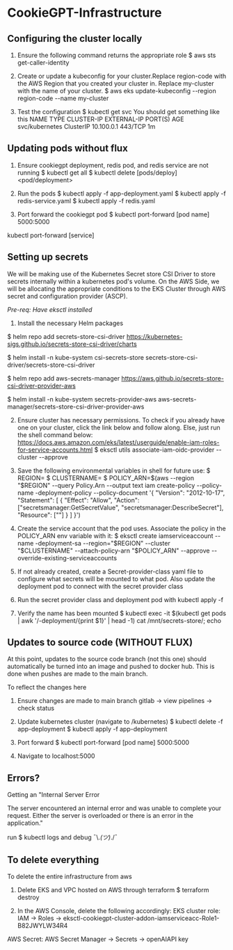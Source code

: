 # CookieGPT-Infrastructure 

## Configuring the cluster locally 

1. Ensure the following command returns the appropriate role
\$ aws sts get-caller-identity 

2. Create or update a kubeconfig for your cluster.Replace region-code with the AWS Region that you created your cluster in. Replace my-cluster with the name of your cluster.
\$ aws eks update-kubeconfig --region region-code --name my-cluster

3. Test the configuration
\$ kubectl get svc
You should get something like this
NAME             TYPE        CLUSTER-IP   EXTERNAL-IP   PORT(S)   AGE
svc/kubernetes   ClusterIP   10.100.0.1   <none>        443/TCP   1m


## Updating pods without flux

1. Ensure cookiegpt deployment, redis pod, and redis service are not running
\$ kubectl get all 
\$ kubectl delete [pods/deploy] <pod/deployment>

2. Run the pods
\$ kubectl apply -f app-deployment.yaml
\$ kubectl apply -f redis-service.yaml
\$ kubectl apply -f redis.yaml

3. Port forward the cookiegpt pod 
\$ kubectl port-forward [pod name] 5000:5000      

kubectl port-forward [service]

## Setting up secrets

We will be making use of the Kubernetes Secret store CSI Driver to store secrets internally within a kubernetes pod's volume. On the AWS Side, we will be allocating the appropriate conditions to the EKS Cluster through AWS secret and configuration provider (ASCP).

*Pre-req: Have eksctl installed*

1. Install the necessary Helm packages

\$ helm repo add secrets-store-csi-driver https://kubernetes-sigs.github.io/secrets-store-csi-driver/charts

\$ helm install -n kube-system csi-secrets-store secrets-store-csi-driver/secrets-store-csi-driver

\$ helm repo add aws-secrets-manager https://aws.github.io/secrets-store-csi-driver-provider-aws

\$ helm install -n kube-system secrets-provider-aws aws-secrets-manager/secrets-store-csi-driver-provider-aws

2. Ensure cluster has necessary permissions. To check if you already have one on your cluster, click the link below and follow along. Else, just run the shell command below:
https://docs.aws.amazon.com/eks/latest/userguide/enable-iam-roles-for-service-accounts.html
\$ eksctl utils associate-iam-oidc-provider --cluster <my-cluster-name> --approve


3. Save the following environmental variables in shell for future use:
\$ REGION=<REGION>
\$ CLUSTERNAME=<CLUSTERNAME>
\$ POLICY_ARN=$(aws --region "$REGION" --query Policy.Arn --output text iam create-policy --policy-name <Deployment-name>-deployment-policy --policy-document '{
    "Version": "2012-10-17",
    "Statement": [ {
        "Effect": "Allow",
        "Action": ["secretsmanager:GetSecretValue", "secretsmanager:DescribeSecret"],
        "Resource": ["<SECRETARN>"]
    } ]
}')




4. Create the service account that the pod uses. Associate the policy in the POLICY_ARN env variable with it:
\$ eksctl create iamserviceaccount --name <Deployment-name>-deployment-sa --region="$REGION" --cluster "$CLUSTERNAME" --attach-policy-arn "$POLICY_ARN" --approve --override-existing-serviceaccounts

5. If not already created, create a Secret-provider-class yaml file to configure what secrets will be mounted to what pod. Also update the deployment pod to connect with the secret provider class

6. Run the secret provider class and deployment pod with kubectl apply -f

7. Verify the name has been mounted
\$ kubectl exec -it $(kubectl get pods | awk '/<Deployment-name>-deployment/{print $1}' | head -1) cat /mnt/secrets-store/<Secret-name>; echo


## Updates to source code (WITHOUT FLUX)
At this point, updates to the source code branch (not this one) should automatically be turned into an image and pushed to docker hub. This is done when pushes are made to the main branch.

To reflect the changes here
1. Ensure changes are made to main branch 
gitlab -> view pipelines -> check status

2. Update kubernetes cluster (navigate to /kubernetes)
\$ kubectl delete -f app-deployment
\$ kubectl apply -f app-deployment 

3. Port forward 
\$ kubectl port-forward [pod name] 5000:5000 

4. Navigate to localhost:5000


## Errors? 
Getting an 
"Internal Server Error

The server encountered an internal error and was unable to complete your request. Either the server is overloaded or there is an error in the application."

run 
\$ kubectl logs <pod-name>
and debug ¯\\._(ツ)_./¯

## To delete everything 
To delete the entire infrastructure from aws
1. Delete EKS and VPC hosted on AWS through terraform
\$ terraform destroy

2. In the AWS Console, delete the following accordingly: 
EKS cluster role:
IAM -> Roles -> eksctl-cookiegpt-cluster-addon-iamserviceacc-Role1-B82JWYLW34R4

AWS Secret:
AWS Secret Manager -> Secrets -> openAIAPI key

